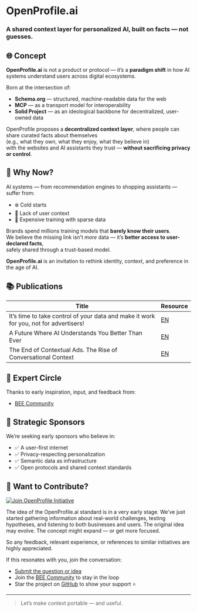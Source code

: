 # OpenProfile.ai
### A shared context layer for personalized AI, built on facts — not guesses.

## 🌐 Concept

**OpenProfile.ai** is not a product or protocol — it’s a **paradigm shift** in how AI systems understand users across digital ecosystems.

Born at the intersection of:
- **Schema.org** — structured, machine-readable data for the web  
- **MCP** — as a transport model for interoperability  
- **Solid Project** — as an ideological backbone for decentralized, user-owned data  

OpenProfile proposes a **decentralized context layer**, where people can share curated facts about themselves  
(e.g., what they own, what they enjoy, what they believe in)  
with the websites and AI assistants they trust — **without sacrificing privacy or control**.


## 🤖 Why Now?

AI systems — from recommendation engines to shopping assistants — suffer from:
- ❄️ Cold starts  
- 🧩 Lack of user context  
- 💸 Expensive training with sparse data  

Brands spend millions training models that **barely know their users**.  
We believe the missing link isn’t *more* data — it’s **better access to user-declared facts**,  
safely shared through a trust-based model.

**OpenProfile.ai** is an invitation to rethink identity, context, and preference in the age of AI.


## 📚 Publications

| Title                                                                                 | Resource                                                                                                                                   |
|---------------------------------------------------------------------------------------|--------------------------------------------------------------------------------------------------------------------------------------------|
| It’s time to take control of your data and make it work for you, not for advertisers! | [EN](https://medium.com/@maksym.odanets/a-future-where-ai-understands-you-84b8479c7147)                                                    |
| A Future Where AI Understands You Better Than Ever                                    | [EN](https://medium.com/@maksym.odanets/the-end-of-contextual-ads-the-rise-of-conversational-context-f0c9b9eb9966)                         |
| The End of Contextual Ads. The Rise of Conversational Context                         | [EN](https://medium.com/@maksym.odanets/its-time-to-take-control-of-your-data-and-make-them-work-for-you-not-for-advertisers-efc24dd49438) |

## 🧠 Expert Circle

Thanks to early inspiration, input, and feedback from:

- [BEE Community](https://wearecommunity.io/communities/bee-community)  

## 💼 Strategic Sponsors

We’re seeking early sponsors who believe in:

- ✅ A user-first internet  
- ✅ Privacy-respecting personalization  
- ✅ Semantic data as infrastructure  
- ✅ Open protocols and shared context standards  

## 🤝 Want to Contribute?

[![Join OpenProfile Initiative](https://img.shields.io/badge/Join-Initiative-blueviolet?style=for-the-badge&logo=github)](https://forms.office.com/e/wX8vjwicd2)

The idea of the OpenProfile.ai standard is in a very early stage.
We’ve just started gathering information about real-world challenges, testing hypotheses, and listening to both businesses and users.
The original idea may evolve. The concept might expand — or get more focused.

So any feedback, relevant experience, or references to similar initiatives are highly appreciated.

If this resonates with you, join the conversation:
 
 - [Submit the question or idea](https://forms.office.com/e/wX8vjwicd2)
 - Join the [BEE Community](https://wearecommunity.io/communities/bee-community) to stay in the loop
 - Star the project on [GitHub](https://github.com/openprofile-ai/openprofile) to show your support ⭐

 ---

> Let’s make context portable — and useful.
